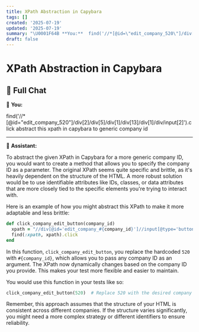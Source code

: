 ```yaml
---
title: XPath Abstraction in Capybara
tags: []
created: '2025-07-19'
updated: '2025-07-19'
summary: "\U0001F64B **You:**  find('//*[@id=\"edit_company_520\"]/div[2]/div[5]/div[1]/div[13]/div[1]/div/input[2]').click"
draft: false
---
```


# XPath Abstraction in Capybara

## 🧠 Full Chat

🙋 **You:**

find('//*[@id="edit_company_520"]/div[2]/div[5]/div[1]/div[13]/div[1]/div/input[2]').click
abstract this xpath in capybara to generic company id

---

🤖 **Assistant:**

To abstract the given XPath in Capybara for a more generic company ID, you would want to create a method that allows you to specify the company ID as a parameter. The original XPath seems quite specific and brittle, as it's heavily dependent on the structure of the HTML. A more robust solution would be to use identifiable attributes like IDs, classes, or data attributes that are more closely tied to the specific elements you're trying to interact with.

Here is an example of how you might abstract this XPath to make it more adaptable and less brittle:

```ruby
def click_company_edit_button(company_id)
  xpath = "//div[@id='edit_company_#{company_id}']//input[@type='button'][2]"
  find(:xpath, xpath).click
end
```

In this function, `click_company_edit_button`, you replace the hardcoded `520` with `#{company_id}`, which allows you to pass any company ID as an argument. The XPath now dynamically changes based on the company ID you provide. This makes your test more flexible and easier to maintain.

You would use this function in your tests like so:

```ruby
click_company_edit_button(520)  # Replace 520 with the desired company ID
```

Remember, this approach assumes that the structure of your HTML is consistent across different companies. If the structure varies significantly, you might need a more complex strategy or different identifiers to ensure reliability.